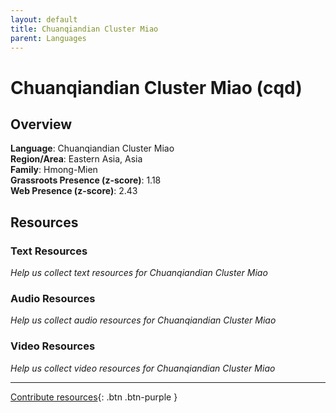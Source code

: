 ```yaml
---
layout: default
title: Chuanqiandian Cluster Miao
parent: Languages
---
```


# Chuanqiandian Cluster Miao (cqd)

## Overview

**Language**: Chuanqiandian Cluster Miao  
**Region/Area**: Eastern Asia, Asia  
**Family**: Hmong-Mien  
**Grassroots Presence (z-score)**: 1.18  
**Web Presence (z-score)**: 2.43  

## Resources

### Text Resources
*Help us collect text resources for Chuanqiandian Cluster Miao*

### Audio Resources
*Help us collect audio resources for Chuanqiandian Cluster Miao*

### Video Resources
*Help us collect video resources for Chuanqiandian Cluster Miao*

---

[Contribute resources](https://forms.office.com/e/1SfLJx3u1r){: .btn .btn-purple }

